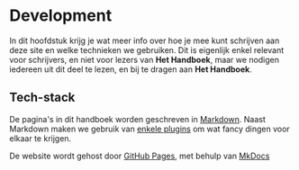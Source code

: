 # Development

In dit hoofdstuk krijg je wat meer info over hoe je mee kunt schrijven aan deze
site en welke technieken we gebruiken. Dit is eigenlijk enkel relevant voor
schrijvers, en niet voor lezers van **Het Handboek**, maar we nodigen iedereen 
uit dit deel te lezen, en bij te dragen aan **Het Handboek**.

## Tech-stack
De pagina's in dit handboek worden geschreven in [Markdown](markdown.md).
Naast Markdown maken we gebruik van [enkele plugins](https://squidfunk.github.io/mkdocs-material/reference/)
om wat fancy dingen voor elkaar te krijgen.

De website wordt gehost door [GitHub Pages](https://pages.github.com/), met behulp van [MkDocs](https://www.mkdocs.org/) 

<!--
# Meeschrijven

Wil je meeschrijven aan dit handboek? Open het dan op [github.dev/De-Stichting/Handboek](github.dev/De-Stichting/Handboek), maak een nieuwe pagina aan en schrijf iets relevants.  Ben je klaar? Submit dan een pull-request (links op het)
-->